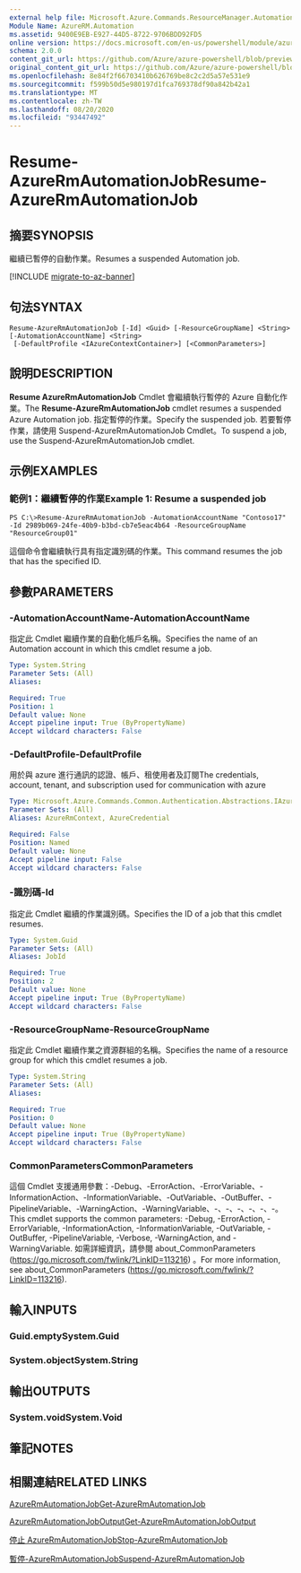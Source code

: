 ```yaml
---
external help file: Microsoft.Azure.Commands.ResourceManager.Automation.dll-Help.xml
Module Name: AzureRM.Automation
ms.assetid: 9400E9EB-E927-44D5-8722-9706BDD92FD5
online version: https://docs.microsoft.com/en-us/powershell/module/azurerm.automation/resume-azurermautomationjob
schema: 2.0.0
content_git_url: https://github.com/Azure/azure-powershell/blob/preview/src/ResourceManager/Automation/Commands.Automation/help/Resume-AzureRMAutomationJob.md
original_content_git_url: https://github.com/Azure/azure-powershell/blob/preview/src/ResourceManager/Automation/Commands.Automation/help/Resume-AzureRMAutomationJob.md
ms.openlocfilehash: 8e84f2f66703410b626769be8c2c2d5a57e531e9
ms.sourcegitcommit: f599b50d5e980197d1fca769378df90a842b42a1
ms.translationtype: MT
ms.contentlocale: zh-TW
ms.lasthandoff: 08/20/2020
ms.locfileid: "93447492"
---
```

# <span data-ttu-id="b33de-101">Resume-AzureRmAutomationJob</span><span class="sxs-lookup"><span data-stu-id="b33de-101">Resume-AzureRmAutomationJob</span></span>

## <span data-ttu-id="b33de-102">摘要</span><span class="sxs-lookup"><span data-stu-id="b33de-102">SYNOPSIS</span></span>
<span data-ttu-id="b33de-103">繼續已暫停的自動作業。</span><span class="sxs-lookup"><span data-stu-id="b33de-103">Resumes a suspended Automation job.</span></span>

[!INCLUDE [migrate-to-az-banner](../../includes/migrate-to-az-banner.md)]

## <span data-ttu-id="b33de-104">句法</span><span class="sxs-lookup"><span data-stu-id="b33de-104">SYNTAX</span></span>

```
Resume-AzureRmAutomationJob [-Id] <Guid> [-ResourceGroupName] <String> [-AutomationAccountName] <String>
 [-DefaultProfile <IAzureContextContainer>] [<CommonParameters>]
```

## <span data-ttu-id="b33de-105">說明</span><span class="sxs-lookup"><span data-stu-id="b33de-105">DESCRIPTION</span></span>
<span data-ttu-id="b33de-106">**Resume AzureRmAutomationJob** Cmdlet 會繼續執行暫停的 Azure 自動化作業。</span><span class="sxs-lookup"><span data-stu-id="b33de-106">The **Resume-AzureRmAutomationJob** cmdlet resumes a suspended Azure Automation job.</span></span>
<span data-ttu-id="b33de-107">指定暫停的作業。</span><span class="sxs-lookup"><span data-stu-id="b33de-107">Specify the suspended job.</span></span>
<span data-ttu-id="b33de-108">若要暫停作業，請使用 Suspend-AzureRmAutomationJob Cmdlet。</span><span class="sxs-lookup"><span data-stu-id="b33de-108">To suspend a job, use the Suspend-AzureRmAutomationJob cmdlet.</span></span>

## <span data-ttu-id="b33de-109">示例</span><span class="sxs-lookup"><span data-stu-id="b33de-109">EXAMPLES</span></span>

### <span data-ttu-id="b33de-110">範例1：繼續暫停的作業</span><span class="sxs-lookup"><span data-stu-id="b33de-110">Example 1: Resume a suspended job</span></span>
```
PS C:\>Resume-AzureRmAutomationJob -AutomationAccountName "Contoso17" -Id 2989b069-24fe-40b9-b3bd-cb7e5eac4b64 -ResourceGroupName "ResourceGroup01"
```

<span data-ttu-id="b33de-111">這個命令會繼續執行具有指定識別碼的作業。</span><span class="sxs-lookup"><span data-stu-id="b33de-111">This command resumes the job that has the specified ID.</span></span>

## <span data-ttu-id="b33de-112">參數</span><span class="sxs-lookup"><span data-stu-id="b33de-112">PARAMETERS</span></span>

### <span data-ttu-id="b33de-113">-AutomationAccountName</span><span class="sxs-lookup"><span data-stu-id="b33de-113">-AutomationAccountName</span></span>
<span data-ttu-id="b33de-114">指定此 Cmdlet 繼續作業的自動化帳戶名稱。</span><span class="sxs-lookup"><span data-stu-id="b33de-114">Specifies the name of an Automation account in which this cmdlet resume a job.</span></span>

```yaml
Type: System.String
Parameter Sets: (All)
Aliases:

Required: True
Position: 1
Default value: None
Accept pipeline input: True (ByPropertyName)
Accept wildcard characters: False
```

### <span data-ttu-id="b33de-115">-DefaultProfile</span><span class="sxs-lookup"><span data-stu-id="b33de-115">-DefaultProfile</span></span>
<span data-ttu-id="b33de-116">用於與 azure 進行通訊的認證、帳戶、租使用者及訂閱</span><span class="sxs-lookup"><span data-stu-id="b33de-116">The credentials, account, tenant, and subscription used for communication with azure</span></span>

```yaml
Type: Microsoft.Azure.Commands.Common.Authentication.Abstractions.IAzureContextContainer
Parameter Sets: (All)
Aliases: AzureRmContext, AzureCredential

Required: False
Position: Named
Default value: None
Accept pipeline input: False
Accept wildcard characters: False
```

### <span data-ttu-id="b33de-117">-識別碼</span><span class="sxs-lookup"><span data-stu-id="b33de-117">-Id</span></span>
<span data-ttu-id="b33de-118">指定此 Cmdlet 繼續的作業識別碼。</span><span class="sxs-lookup"><span data-stu-id="b33de-118">Specifies the ID of a job that this cmdlet resumes.</span></span>

```yaml
Type: System.Guid
Parameter Sets: (All)
Aliases: JobId

Required: True
Position: 2
Default value: None
Accept pipeline input: True (ByPropertyName)
Accept wildcard characters: False
```

### <span data-ttu-id="b33de-119">-ResourceGroupName</span><span class="sxs-lookup"><span data-stu-id="b33de-119">-ResourceGroupName</span></span>
<span data-ttu-id="b33de-120">指定此 Cmdlet 繼續作業之資源群組的名稱。</span><span class="sxs-lookup"><span data-stu-id="b33de-120">Specifies the name of a resource group for which this cmdlet resumes a job.</span></span>

```yaml
Type: System.String
Parameter Sets: (All)
Aliases:

Required: True
Position: 0
Default value: None
Accept pipeline input: True (ByPropertyName)
Accept wildcard characters: False
```

### <span data-ttu-id="b33de-121">CommonParameters</span><span class="sxs-lookup"><span data-stu-id="b33de-121">CommonParameters</span></span>
<span data-ttu-id="b33de-122">這個 Cmdlet 支援通用參數：-Debug、-ErrorAction、-ErrorVariable、-InformationAction、-InformationVariable、-OutVariable、-OutBuffer、-PipelineVariable、-WarningAction、-WarningVariable、-、-、-、-、-、-。</span><span class="sxs-lookup"><span data-stu-id="b33de-122">This cmdlet supports the common parameters: -Debug, -ErrorAction, -ErrorVariable, -InformationAction, -InformationVariable, -OutVariable, -OutBuffer, -PipelineVariable, -Verbose, -WarningAction, and -WarningVariable.</span></span> <span data-ttu-id="b33de-123">如需詳細資訊，請參閱 about_CommonParameters (https://go.microsoft.com/fwlink/?LinkID=113216) 。</span><span class="sxs-lookup"><span data-stu-id="b33de-123">For more information, see about_CommonParameters (https://go.microsoft.com/fwlink/?LinkID=113216).</span></span>

## <span data-ttu-id="b33de-124">輸入</span><span class="sxs-lookup"><span data-stu-id="b33de-124">INPUTS</span></span>

### <span data-ttu-id="b33de-125">Guid.empty</span><span class="sxs-lookup"><span data-stu-id="b33de-125">System.Guid</span></span>

### <span data-ttu-id="b33de-126">System.object</span><span class="sxs-lookup"><span data-stu-id="b33de-126">System.String</span></span>

## <span data-ttu-id="b33de-127">輸出</span><span class="sxs-lookup"><span data-stu-id="b33de-127">OUTPUTS</span></span>

### <span data-ttu-id="b33de-128">System.void</span><span class="sxs-lookup"><span data-stu-id="b33de-128">System.Void</span></span>

## <span data-ttu-id="b33de-129">筆記</span><span class="sxs-lookup"><span data-stu-id="b33de-129">NOTES</span></span>

## <span data-ttu-id="b33de-130">相關連結</span><span class="sxs-lookup"><span data-stu-id="b33de-130">RELATED LINKS</span></span>

[<span data-ttu-id="b33de-131">AzureRmAutomationJob</span><span class="sxs-lookup"><span data-stu-id="b33de-131">Get-AzureRmAutomationJob</span></span>](./Get-AzureRMAutomationJob.md)

[<span data-ttu-id="b33de-132">AzureRmAutomationJobOutput</span><span class="sxs-lookup"><span data-stu-id="b33de-132">Get-AzureRmAutomationJobOutput</span></span>](./Get-AzureRMAutomationJobOutput.md)

[<span data-ttu-id="b33de-133">停止 AzureRmAutomationJob</span><span class="sxs-lookup"><span data-stu-id="b33de-133">Stop-AzureRmAutomationJob</span></span>](./Stop-AzureRMAutomationJob.md)

[<span data-ttu-id="b33de-134">暫停-AzureRmAutomationJob</span><span class="sxs-lookup"><span data-stu-id="b33de-134">Suspend-AzureRmAutomationJob</span></span>](./Suspend-AzureRMAutomationJob.md)


